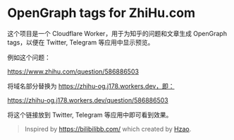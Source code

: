 # OpenGraph tags for ZhiHu.com

这个项目是一个 Cloudflare Worker，用于为知乎的问题和文章生成 OpenGraph tags，以便在 Twitter, Telegram 等应用中显示预览。

例如这个问题：

https://www.zhihu.com/question/586886503 

将域名部分替换为 https://zhihu-og.j178.workers.dev，即：

https://zhihu-og.j178.workers.dev/question/586886503

将这个链接放到 Twitter, Telegram 等应用中即可看到效果。

> Inspired by https://bilibilibb.com/ which created by [Hzao](https://twitter.com/HzaoHzao).
